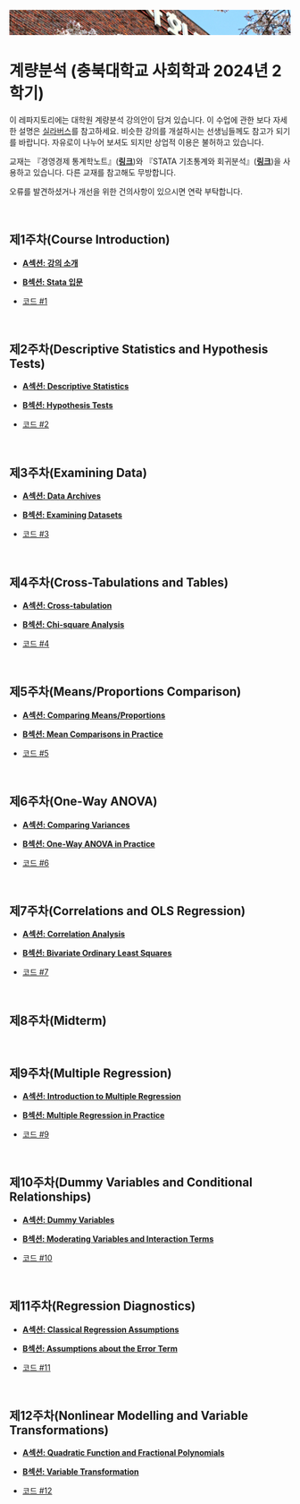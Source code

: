 <p align="center">
  <img src="https://github.com/hxk271/Syllabi/blob/main/sb1.jpg">
</p>

# 계량분석 (충북대학교 사회학과 2024년 2학기)


이 레파지토리에는 대학원 계량분석 강의안이 담겨 있습니다. 이 수업에 관한 보다 자세한 설명은 [실라버스](https://github.com/hxk271/Syllabi/blob/main/8969001(2024-2).pdf)를 참고하세요. 비슷한 강의를 개설하시는 선생님들께도 참고가 되기를 바랍니다. 자유로이 나누어 보셔도 되지만 상업적 이용은 불허하고 있습니다.

교재는 『경영경제 통계학노트』([**링크**](https://product.kyobobook.co.kr/detail/S000202998078))와 『STATA 기초통계와 회귀분석』([**링크**](https://product.kyobobook.co.kr/detail/S000001890332))을 사용하고 있습니다. 다른 교재를 참고해도 무방합니다.
 
오류를 발견하셨거나 개선을 위한 건의사항이 있으시면 연락 부탁합니다.

<br/>

## 제1주차(Course Introduction)

-  [**A섹션: 강의 소개**](https://github.com/hxk271/QASS/blob/main/Beamer_계량분석_W01A.pdf)

-  [**B섹션: Stata 입문**](https://github.com/hxk271/QASS/blob/main/Beamer_계량분석_W01B.pdf)

-  [코드 #1](https://github.com/hxk271/QASS/blob/main/W01.do)


<br/>

## 제2주차(Descriptive Statistics and Hypothesis Tests)

-  [**A섹션: Descriptive Statistics**](https://github.com/hxk271/QASS/blob/main/Beamer_계량분석_W02A.pdf)
  
-  [**B섹션: Hypothesis Tests**](https://github.com/hxk271/QASS/blob/main/Beamer_계량분석_W02B.pdf)
   
-  [코드 #2](https://github.com/hxk271/QASS/blob/main/W02.do)


<br/>

## 제3주차(Examining Data)

-  [**A섹션: Data Archives**](https://github.com/hxk271/QASS/blob/main/Beamer_계량분석_W03A.pdf)

-  [**B섹션: Examining Datasets**](https://github.com/hxk271/QASS/blob/main/Beamer_계량분석_W03B.pdf)

-  [코드 #3](https://github.com/hxk271/QASS/blob/main/W03.do)
  

<br/>

## 제4주차(Cross-Tabulations and Tables)

-  [**A섹션: Cross-tabulation**](https://github.com/hxk271/QASS/blob/main/Beamer_계량분석_W04A.pdf)

-  [**B섹션: Chi-square Analysis**](https://github.com/hxk271/QASS/blob/main/Beamer_계량분석_W04B.pdf)

-  [코드 #4](https://github.com/hxk271/QASS/blob/main/W04.do)


<br/>

## 제5주차(Means/Proportions Comparison)

-  [**A섹션: Comparing Means/Proportions**](https://github.com/hxk271/QASS/blob/main/Beamer_계량분석_W05A.pdf)

-  [**B섹션: Mean Comparisons in Practice**](https://github.com/hxk271/QASS/blob/main/Beamer_계량분석_W05B.pdf)

-  [코드 #5](https://github.com/hxk271/QASS/blob/main/W05.do)


<br/>

## 제6주차(One-Way ANOVA)

-  [**A섹션: Comparing Variances**](https://github.com/hxk271/QASS/blob/main/Beamer_계량분석_W06A.pdf)

-  [**B섹션: One-Way ANOVA in Practice**](https://github.com/hxk271/QASS/blob/main/Beamer_계량분석_W06B.pdf)

-  [코드 #6](https://github.com/hxk271/QASS/blob/main/W06.do)


<br/>

## 제7주차(Correlations and OLS Regression)

-  [**A섹션: Correlation Analysis**](https://github.com/hxk271/QASS/blob/main/Beamer_계량분석_W07A.pdf)
  
-  [**B섹션: Bivariate Ordinary Least Squares**](https://github.com/hxk271/QASS/blob/main/Beamer_계량분석_W07B.pdf)
  
-  [코드 #7](https://github.com/hxk271/QASS/blob/main/W07.do)

  
<br/>

## 제8주차(Midterm)


<br/>

## 제9주차(Multiple Regression)

-  [**A섹션: Introduction to Multiple Regression**](https://github.com/hxk271/QASS/blob/main/Beamer_계량분석_W09A.pdf)
  
-  [**B섹션: Multiple Regression in Practice**](https://github.com/hxk271/QASS/blob/main/Beamer_계량분석_W09B.pdf)
  
-  [코드 #9](https://github.com/hxk271/QASS/blob/main/W09.do)



<br/>

## 제10주차(Dummy Variables and Conditional Relationships)

-  [**A섹션: Dummy Variables**](https://github.com/hxk271/QASS/blob/main/Beamer_계량분석_W10A.pdf)

-  [**B섹션: Moderating Variables and Interaction Terms**](https://github.com/hxk271/QASS/blob/main/Beamer_계량분석_W10B.pdf)
  
-  [코드 #10](https://github.com/hxk271/QASS/blob/main/W10.do)


<br/>

## 제11주차(Regression Diagnostics)

-  [**A섹션: Classical Regression Assumptions**](https://github.com/hxk271/QASS/blob/main/Beamer_계량분석_W11A.pdf)

-  [**B섹션: Assumptions about the Error Term**](https://github.com/hxk271/QASS/blob/main/Beamer_계량분석_W11B.pdf)

-  [코드 #11](https://github.com/hxk271/QASS/blob/main/W11.do)


<br/>

## 제12주차(Nonlinear Modelling and Variable Transformations)

-  [**A섹션: Quadratic Function and Fractional Polynomials**](https://github.com/hxk271/QASS/blob/main/Beamer_계량분석_W12A.pdf)

-  [**B섹션: Variable Transformation**](https://github.com/hxk271/QASS/blob/main/Beamer_계량분석_W12B.pdf)

-  [코드 #12](https://github.com/hxk271/QASS/blob/main/W12.do)
